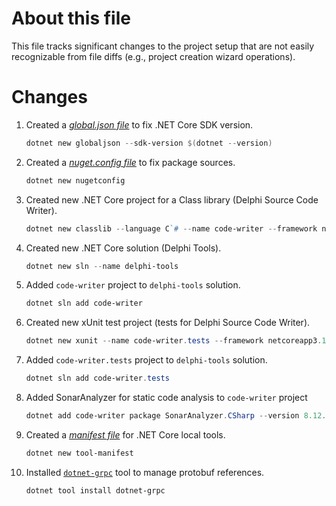 # About this file
This file tracks significant changes to the project setup that are not easily recognizable from file diffs (e.g., project creation wizard operations).

# Changes
1. Created a *[global.json file](https://docs.microsoft.com/en-us/dotnet/core/tools/global-json?tabs=netcore3x)* to fix .NET Core SDK version.

    ```powershell
    dotnet new globaljson --sdk-version $(dotnet --version)
    ```

2. Created a *[nuget.config file](https://docs.microsoft.com/en-us/nuget/reference/nuget-config-file)* to fix package sources.

    ```powershell
    dotnet new nugetconfig
    ```

3. Created new .NET Core project for a Class library (Delphi Source Code Writer).

    ```powershell
    dotnet new classlib --language C`# --name code-writer --framework netcoreapp3.1 --output code-writer
    ```

4. Created new .NET Core solution (Delphi Tools).

    ```powershell
    dotnet new sln --name delphi-tools
    ```

5. Added `code-writer` project to `delphi-tools` solution.

    ```powershell
    dotnet sln add code-writer
    ```

6. Created new xUnit test project (tests for Delphi Source Code Writer).

    ```powershell
    dotnet new xunit --name code-writer.tests --framework netcoreapp3.1 --output code-writer.tests
    ```

7. Added `code-writer.tests` project to `delphi-tools` solution.

    ```powershell
    dotnet sln add code-writer.tests
    ```

8. Added SonarAnalyzer for static code analysis to `code-writer` project

    ```powershell
    dotnet add code-writer package SonarAnalyzer.CSharp --version 8.12.0.21095
    ```

9. Created a *[manifest file](https://docs.microsoft.com/de-de/dotnet/core/tools/local-tools-how-to-use)* for .NET Core local tools.

    ```powershell
    dotnet new tool-manifest
    ```

9. Installed [`dotnet-grpc`](https://docs.microsoft.com/de-de/aspnet/core/grpc/dotnet-grpc?view=aspnetcore-3.1) tool to manage protobuf references.

    ```powershell
    dotnet tool install dotnet-grpc
    ```

